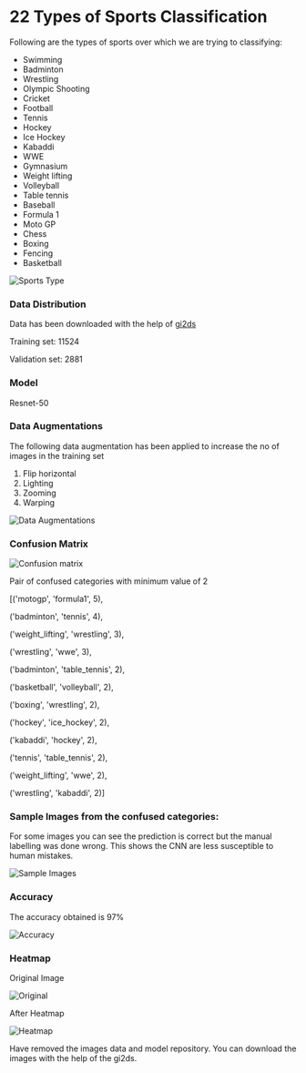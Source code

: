 # 22 Types of Sports Classification
Following are the types of sports over which we are trying to classifying:
-   Swimming 
-   Badminton     
-   Wrestling 
-   Olympic Shooting 
-   Cricket 
-   Football 
-   Tennis 
-   Hockey 
-   Ice Hockey
-   Kabaddi 
-   WWE 
-   Gymnasium 
-   Weight lifting 
-   Volleyball 
-   Table tennis 
-   Baseball     
-   Formula 1 
-   Moto GP 
-   Chess 
-   Boxing 
-   Fencing 
-   Basketball

![Sports Type](https://github.com/anubhavmaity/Sports-Type-Classifier/blob/master/readme_images/sports.png)


### Data Distribution
Data has been downloaded with the help of [gi2ds](https://github.com/toffebjorkskog/ml-tools/blob/master/gi2ds.md)

Training set: 11524

Validation set: 2881


### Model
Resnet-50


### Data Augmentations
The following data augmentation has been applied to increase the no of images in the training set

1.  Flip horizontal
2.  Lighting
3.  Zooming
4.  Warping

![Data Augmentations](https://github.com/anubhavmaity/Sports-Type-Classifier/blob/master/readme_images/sports_data_aug.png)


### Confusion Matrix
![Confusion matrix](https://github.com/anubhavmaity/Sports-Type-Classifier/blob/master/readme_images/sports_confusion_matrix.png)

Pair of confused categories with minimum value of 2

[('motogp', 'formula1', 5),

('badminton', 'tennis', 4),

('weight_lifting', 'wrestling', 3),

('wrestling', 'wwe', 3),

('badminton', 'table_tennis', 2),

('basketball', 'volleyball', 2),

('boxing', 'wrestling', 2),

('hockey', 'ice_hockey', 2),

('kabaddi', 'hockey', 2),

('tennis', 'table_tennis', 2),

('weight_lifting', 'wwe', 2),

('wrestling', 'kabaddi', 2)]
 

### Sample Images from the confused categories:
For some images you can see the prediction is correct but the manual labelling was done wrong. This shows the CNN are less susceptible to human mistakes.

![Sample Images](https://github.com/anubhavmaity/Sports-Type-Classifier/blob/master/readme_images/si_sports.png)


### Accuracy
The accuracy obtained is 97%

![Accuracy](https://github.com/anubhavmaity/Sports-Type-Classifier/blob/master/readme_images/acc_sports.png)


### Heatmap

Original Image

![Original](https://github.com/anubhavmaity/Sports-Type-Classifier/blob/master/readme_images/cric.png)

After Heatmap

![Heatmap](https://github.com/anubhavmaity/Sports-Type-Classifier/blob/master/readme_images/heat_cric.png)


Have removed the images data and model repository. You can download the images with the help of the gi2ds. 
